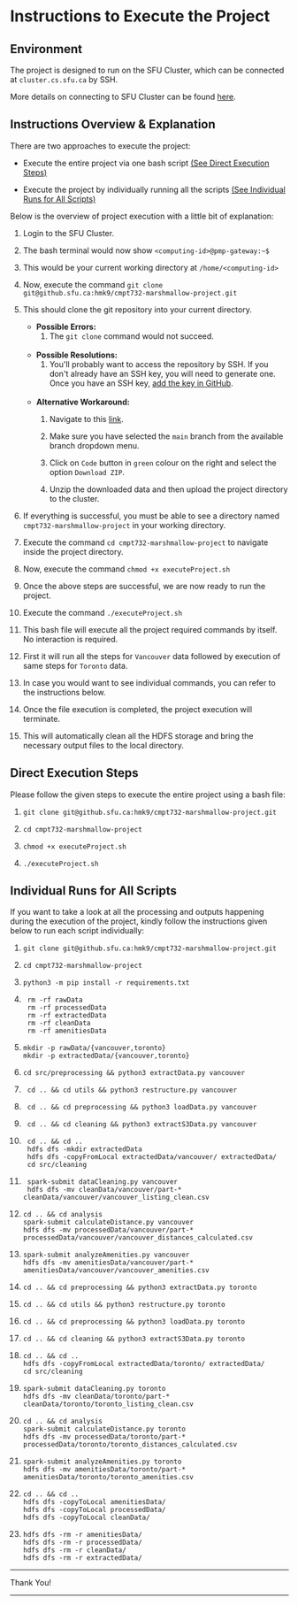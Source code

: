# Instructions to Execute the Project

## Environment

The project is designed to run on the SFU Cluster, which can be connected at ```cluster.cs.sfu.ca``` by SSH.

More details on connecting to SFU Cluster can be found [here](https://coursys.sfu.ca/2022fa-cmpt-732-g1/pages/Cluster).

## Instructions Overview & Explanation

There are two approaches to execute the project:

- Execute the entire project via one bash script [(See Direct Execution Steps)](#direct-execution-steps)

- Execute the project by individually running all the scripts [(See Individual Runs for All Scripts)](#individual-runs-for-all-scripts)

Below is the overview of project execution with a little bit of explanation:

1. Login to the SFU Cluster.

2. The bash terminal would now show ```<computing-id>@pmp-gateway:~$```

3. This would be your current working directory at ```/home/<computing-id>```

4. Now, execute the command ```git clone git@github.sfu.ca:hmk9/cmpt732-marshmallow-project.git```

5. This should clone the git repository into your current directory.

    * **Possible Errors:**
        1. The `git clone` command would not succeed.
    <br><br>
    * **Possible Resolutions:**
        1. You'll probably want to access the repository by SSH. If you don't already have an SSH key, you will need to generate one. Once you have an SSH key, [add the key in GitHub](https://github.sfu.ca/settings/keys).
    <br><br>
    * **Alternative Workaround:**
        1. Navigate to this [link](https://github.sfu.ca/hmk9/cmpt732-marshmallow-project).
        
        2. Make sure you have selected the `main` branch from the available branch dropdown menu.
        
        3. Click on `Code` button in `green` colour on the right and select the option `Download ZIP`.
        
        4. Unzip the downloaded data and then upload the project directory to the cluster.

6. If everything is successful, you must be able to see a directory named `cmpt732-marshmallow-project` in your working directory.

7. Execute the command ```cd cmpt732-marshmallow-project``` to navigate inside the project directory.

8. Now, execute the command ```chmod +x executeProject.sh```

9. Once the above steps are successful, we are now ready to run the project.

10. Execute the command ```./executeProject.sh```

11. This bash file will execute all the project required commands by itself. No interaction is required.

12. First it will run all the steps for `Vancouver` data followed by execution of same steps for `Toronto` data.

13. In case you would want to see individual commands, you can refer to the instructions below.

14. Once the file execution is completed, the project execution will terminate.

15. This will automatically clean all the HDFS storage and bring the necessary output files to the local directory.

## Direct Execution Steps

Please follow the given steps to execute the entire project using a bash file:

1.     git clone git@github.sfu.ca:hmk9/cmpt732-marshmallow-project.git

2.     cd cmpt732-marshmallow-project

3.     chmod +x executeProject.sh

4.     ./executeProject.sh

## Individual Runs for All Scripts

If you want to take a look at all the processing and outputs happening during the execution of the project, kindly follow the instructions given below to run each script individually:

1.     git clone git@github.sfu.ca:hmk9/cmpt732-marshmallow-project.git

2.     cd cmpt732-marshmallow-project

3.     python3 -m pip install -r requirements.txt

4.      rm -rf rawData 
        rm -rf processedData
        rm -rf extractedData
        rm -rf cleanData
        rm -rf amenitiesData

5.     mkdir -p rawData/{vancouver,toronto}
       mkdir -p extractedData/{vancouver,toronto}

6.     cd src/preprocessing && python3 extractData.py vancouver

7.      cd .. && cd utils && python3 restructure.py vancouver

8.      cd .. && cd preprocessing && python3 loadData.py vancouver

9.      cd .. && cd cleaning && python3 extractS3Data.py vancouver

10.      cd .. && cd ..
         hdfs dfs -mkdir extractedData
         hdfs dfs -copyFromLocal extractedData/vancouver/ extractedData/
         cd src/cleaning

11.      spark-submit dataCleaning.py vancouver
         hdfs dfs -mv cleanData/vancouver/part-* cleanData/vancouver/vancouver_listing_clean.csv

12.     cd .. && cd analysis 
        spark-submit calculateDistance.py vancouver 
        hdfs dfs -mv processedData/vancouver/part-* processedData/vancouver/vancouver_distances_calculated.csv

13.     spark-submit analyzeAmenities.py vancouver 
        hdfs dfs -mv amenitiesData/vancouver/part-* amenitiesData/vancouver/vancouver_amenities.csv

14.     cd .. && cd preprocessing && python3 extractData.py toronto

15.     cd .. && cd utils && python3 restructure.py toronto 

16.     cd .. && cd preprocessing && python3 loadData.py toronto 

17.     cd .. && cd cleaning && python3 extractS3Data.py toronto

18.     cd .. && cd ..
        hdfs dfs -copyFromLocal extractedData/toronto/ extractedData/
        cd src/cleaning

19.     spark-submit dataCleaning.py toronto
        hdfs dfs -mv cleanData/toronto/part-* cleanData/toronto/toronto_listing_clean.csv

20.     cd .. && cd analysis 
        spark-submit calculateDistance.py toronto
        hdfs dfs -mv processedData/toronto/part-* processedData/toronto/toronto_distances_calculated.csv

21.     spark-submit analyzeAmenities.py toronto 
        hdfs dfs -mv amenitiesData/toronto/part-* amenitiesData/toronto/toronto_amenities.csv

22.     cd .. && cd ..
        hdfs dfs -copyToLocal amenitiesData/
        hdfs dfs -copyToLocal processedData/
        hdfs dfs -copyToLocal cleanData/

23.     hdfs dfs -rm -r amenitiesData/
        hdfs dfs -rm -r processedData/
        hdfs dfs -rm -r cleanData/
        hdfs dfs -rm -r extractedData/

---

Thank You!

---
